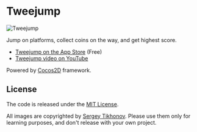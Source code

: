 # Tweejump

![Tweejump](http://iplayful.com/tweejump/tweejump.jpg)

Jump on platforms, collect coins on the way, and get highest score.

* [Tweejump on the App Store][1] (Free)
* [Tweejump video on YouTube][2] 

Powered by [Cocos2D][3] framework.

[1]: http://itunes.apple.com/us/app/tweejump/id318903704?mt=8
[2]: http://www.youtube.com/watch?v=AtPiVIlCfMY
[3]: http://www.cocos2d-iphone.org/

## License

The code is released under the [MIT License][4].

All images are copyrighted by [Sergey Tikhonov][5]. Please use them only for learning purposes, and don't release with your own project.

[4]: http://opensource.org/licenses/mit-license.php
[5]: http://haqu.net/